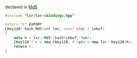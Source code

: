 declared in [Md5](md5.hpp.md)

```c++
#include "lxr/lxr-cbindings.hpp"

extern "C" EXPORT
CKey128* hash_Md5(int len, const char * inbuf)
{
    auto h = lxr::Md5::hash(inbuf, len);
    CKey128 * r = new CKey128; r->ptr = new lxr::Key128(h);
    return r;
}

```
